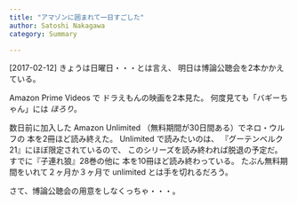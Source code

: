 ```yaml
---
title: "アマゾンに囲まれて一日すごした"
author: Satoshi Nakagawa
category: Summary

---
```


[2017-02-12]  きょうは日曜日・・・とは言え、
明日は博論公聴会を2本かかえている。

 Amazon Prime Videos で
ドラえもんの映画を2本見た。
何度見ても「バギーちゃん」には *ほろり*。

 数日前に加入した Amazon Unlimited
（無料期間が30日間ある）でネロ・ウルフの
本を2冊ほど読み終えた。
Unlimited で読みたいのは、
『グーテンベルク 21』にほぼ限定されているので、
このシリーズを読み終われば脱退の予定だ。
すでに『子連れ狼』28巻の他に
本を10冊ほど読み終わっている。
たぶん無料期間をいれて２ヶ月か３ヶ月で
unlimited とは手を切れるだろう。

 さて、博論公聴会の用意をしなくっちゃ・・・。

